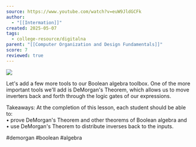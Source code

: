```yaml
---
source: https://www.youtube.com/watch?v=euW9JldGCFk
author:
  - "[[Intermation]]"
created: 2025-05-07
tags:
  - college-resource/digitalna
parent: "[[Computer Organization and Design Fundamentals]]"
score: 7
reviewed: true
---
```

![](https://www.youtube.com/watch?v=euW9JldGCFk)  

Let's add a few more tools to our Boolean algebra toolbox. One of the more important tools we'll add is DeMorgan's Theorem, which allows us to move inverters back and forth through the logic gates of our expressions.  
  
Takeaways: At the completion of this lesson, each student should be able to:  
• prove DeMorgan's Theorem and other theorems of Boolean algebra and  
• use DeMorgan's Theorem to distribute inverses back to the inputs.  
  
#demorgan #boolean #algebra